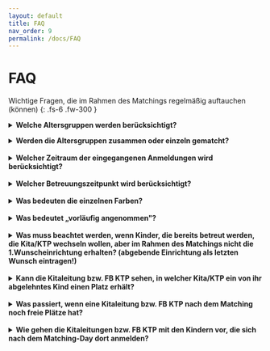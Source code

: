 ```yaml
---
layout: default
title: FAQ
nav_order: 9
permalink: /docs/FAQ
---
```


# FAQ

Wichtige Fragen, die im Rahmen des Matchings regelmäßig auftauchen (können)
{: .fs-6 .fw-300 }


<details>
    <summary><b>Welche Altersgruppen werden berücksichtigt?</b></summary>
    Zu empfehlen ist eine Differenzierung nach dem jeweils geltenden Gesetz. In Nordrhein-Westfalen beispielsweise sind es gem. dem Kinderbildungsgesetz unter 2-jährige, 2-jährige und über 3-Jährige. 
</details>
<p style=“line-height: 100%“> </p>
<details>
    <summary><b>Werden die Altersgruppen zusammen oder einzeln gematcht?</b></summary>
    Wir empfehlen jede Altersgruppe einzeln zu matchen. Dies erleichtert das Verfahren für alle Beteiligten. 
</details>
<br>
<details>
    <summary><b>Welcher Zeitraum der eingegangenen Anmeldungen wird berücksichtigt?</b></summary>
    Hier kommt der Inhalt.
</details>
<br>
<details>
    <summary><b>Welcher Betreuungszeitpunkt wird berücksichtigt?</b></summary>
    Hier kommt der Inhalt.
</details>
<br>
<details>
    <summary><b>Was bedeuten die einzelnen Farben?</b></summary>
    Hier kommt der Inhalt.
</details>
<br>
<details>
    <summary><b>Was bedeutet „vorläufig angenommen"?</b></summary>
    Hier kommt der Inhalt.
</details>
<br>
<details>
    <summary><b>Was muss beachtet werden, wenn Kinder, die bereits betreut werden, die Kita/KTP wechseln wollen, aber im Rahmen des Matchings nicht die 1.Wunscheinrichtung erhalten? (abgebende Einrichtung als letzten Wunsch eintragen!)</b></summary>
    Hier kommt der Inhalt.
</details>
<br>
<details>
    <summary><b>Kann die Kitaleitung bzw. FB KTP sehen, in welcher Kita/KTP ein von ihr abgelehntes Kind einen Platz erhält?</b></summary>
    Hier kommt der Inhalt.
</details>
<br>
<details>
    <summary><b>Was passiert, wenn eine Kitaleitung bzw. FB KTP nach dem Matching noch freie Plätze hat?</b></summary>
    Hier kommt der Inhalt.
</details>
<br>
<details>
    <summary><b>Wie gehen die Kitaleitungen bzw. FB KTP mit den Kindern vor, die sich nach dem Matching-Day dort anmelden?</b></summary>
    Hier kommt der Inhalt.
</details>

